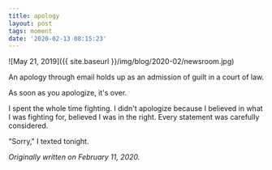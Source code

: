 ```yaml
---
title: apology
layout: post
tags: moment
date: '2020-02-13 08:15:23'
---
```


![May 21, 2019]({{ site.baseurl }}/img/blog/2020-02/newsroom.jpg)

An apology through email holds up as an admission of guilt in a court of law.

As soon as you apologize, it's over.

I spent the whole time fighting. I didn't apologize because I believed in what I was fighting for, believed I was in the right. Every statement was carefully considered.

"Sorry," I texted tonight.

*Originally written on February 11, 2020.*